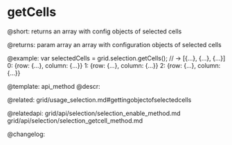 getCells
=============

@short: returns an array with config objects of selected cells


@returns:
param       array      an array with configuration objects of selected cells



@example:
var selectedCells = grid.selection.getCells();
// -> [{…}, {…}, {…}]
0: {row: {…}, column: {…}}
1: {row: {…}, column: {…}}
2: {row: {…}, column: {…}}


@template: api_method
@descr:

@related: grid/usage_selection.md#gettingobjectofselectedcells

@relatedapi: grid/api/selection/selection_enable_method.md
grid/api/selection/selection_getcell_method.md

@changelog:


